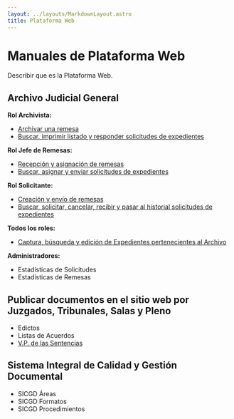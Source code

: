 ```yaml
---
layout: ../layouts/MarkdownLayout.astro
title: Plataforma Web
---
```


# Manuales de Plataforma Web

Describir que es la Plataforma Web.

## Archivo Judicial General

**Rol Archivista:**

- [Archivar una remesa](/plataforma-web/archivo/archivista-archivo-remesas)
- [Buscar, imprimir listado y responder solicitudes de expedientes](/plataforma-web/archivo/archivista-archivo-solicitudes)

**Rol Jefe de Remesas:**

- [Recepción y asignación de remesas](/plataforma-web/archivo/jefe-remesa-archivo-remesas)
- [Buscar, asignar y enviar solicitudes de expedientes](/plataforma-web/archivo/jefe-remesa-archivo-solicitudes)

**Rol Solicitante:**

- [Creación y envío de remesas](/plataforma-web/archivo/solicitante-archivo-remesas)
- [Buscar, solicitar, cancelar, recibir y pasar al historial solicitudes de expedientes](/plataforma-web/archivo/solicitante-archivo-solicitudes)

**Todos los roles:**

- [Captura, búsqueda y edición de Expedientes pertenecientes al Archivo](/plataforma-web/archivo/todos-expedientes)

**Administradores:**

- Estadísticas de Solicitudes
- Estadísticas de Remesas

## Publicar documentos en el sitio web por Juzgados, Tribunales, Salas y Pleno

- Edictos
- Listas de Acuerdos
- [V.P. de las Sentencias](/plataforma-web/sentencias/autoridad)

## Sistema Integral de Calidad y Gestión Documental

- SICGD Áreas
- SICGD Formatos
- SICGD Procedimientos
